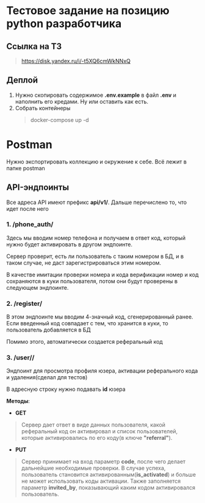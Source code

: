 # Тестовое задание на позицию python разработчика
## Cсылка на ТЗ
> https://disk.yandex.ru/i/-t5XQ6cmWkNNxQ

## Деплой
1. Нужно скопировать содержимое **.env.example** в файл **.env** и наполнить его кредами. Ну или оставить как есть.
2. Собрать контейнеры
    > docker-compose up -d

# Postman
Нужно экспортировать коллекцию и окружение к себе. Всё лежит в папке postman

## API-эндпоинты
Все адреса API имеют префикс **api/v1/**. Дальше перечислено то, что идет после него

### 1. /phone_auth/
Здесь мы вводим номер телефона и получаем в ответ код, который нужно будет активировать в другом эндпоинте.

Сервер проверит, есть ли пользователь с таким номером в БД, и в таком случае, не даст зарегистрироваться этим номером.

В качестве имитации проверки номера и кода верификации номер и код сохраняются в куки пользователя, потом они будут проверены в следующем эндпоинте.

### 2. /register/
В этом эндпоинте мы вводим 4-значный код, сгенерированный ранее. Если введенный код совпадает с тем, что хранится в куки, то пользователь добавляется в БД

Помимо этого, автоматически создается реферальный код

### 3. /user/<pk>/
Эндпоинт для просмотра профиля юзера, активации реферального кода и удаления(сделал для тестов)

В адресную строку нужно подавать **id** юзера

**Методы**:

- **GET**
> Сервер дает ответ в виде данных пользователя, какой реферальный код он активировал и список пользователей, которые активировались по его коду(в ключе **"referral"**).

- **PUT**
> Сервер принимает на вход параметр **code**, после чего делает дальнейшие необходимые проверки. В случае успеха, пользователь становится активированным(**is_activated**) и больше не может использовать коды активации. Также заполняется параметр **invited_by**, показывающий каким кодом активировался пользователь.
